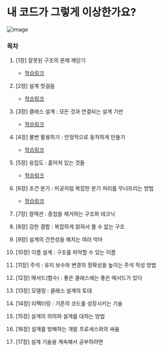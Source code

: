 # 내 코드가 그렇게 이상한가요?

![image](https://github.com/ulimy/study/assets/18046394/63b7ae90-344e-429a-9e89-f7bd07c359b0)

### 목차

1. [1장] 잘못된 구조의 문제 깨닫기
    - [학습링크](https://github.com/ulimy/study/blob/main/java/%EC%B1%85/%EB%82%B4%20%EC%BD%94%EB%93%9C%EA%B0%80%20%EA%B7%B8%EB%A0%87%EA%B2%8C%20%EC%9D%B4%EC%83%81%ED%95%9C%EA%B0%80%EC%9A%94%3F/%5B1%EC%9E%A5%5D%20%EC%9E%98%EB%AA%BB%EB%90%9C%20%EA%B5%AC%EC%A1%B0%EC%9D%98%20%EB%AC%B8%EC%A0%9C%20%EA%B9%A8%EB%8B%AB%EA%B8%B0.md)


2. [2장] 설계 첫걸음
    - [학습링크](https://github.com/ulimy/study/blob/main/java/%EC%B1%85/%EB%82%B4%20%EC%BD%94%EB%93%9C%EA%B0%80%20%EA%B7%B8%EB%A0%87%EA%B2%8C%20%EC%9D%B4%EC%83%81%ED%95%9C%EA%B0%80%EC%9A%94%3F/%5B2%EC%9E%A5%5D%20%EC%84%A4%EA%B3%84%20%EC%B2%AB%EA%B1%B8%EC%9D%8C.md)


3. [3장] 클래스 설계 : 모든 것과 연결되는 설계 기반
   - [학습링크](https://github.com/ulimy/study/blob/main/java/%EC%B1%85/%EB%82%B4%20%EC%BD%94%EB%93%9C%EA%B0%80%20%EA%B7%B8%EB%A0%87%EA%B2%8C%20%EC%9D%B4%EC%83%81%ED%95%9C%EA%B0%80%EC%9A%94%3F/%5B3%EC%9E%A5%5D%20%ED%81%B4%EB%9E%98%EC%8A%A4%20%EC%84%A4%EA%B3%84%20%3A%20%EB%AA%A8%EB%93%A0%20%EA%B2%83%EA%B3%BC%20%EC%97%B0%EA%B2%B0%EB%90%98%EB%8A%94%20%EC%84%A4%EA%B3%84%20%EA%B8%B0%EB%B0%98.md)


4. [4장] 불변 활용하기 : 안정적으로 동작하게 만들기
   - [학습링크](https://github.com/ulimy/study/blob/main/java/%EC%B1%85/%EB%82%B4%20%EC%BD%94%EB%93%9C%EA%B0%80%20%EA%B7%B8%EB%A0%87%EA%B2%8C%20%EC%9D%B4%EC%83%81%ED%95%9C%EA%B0%80%EC%9A%94%3F/%5B4%EC%9E%A5%5D%20%EB%B6%88%EB%B3%80%20%ED%99%9C%EC%9A%A9%ED%95%98%EA%B8%B0%20%3A%20%EC%95%88%EC%A0%95%EC%A0%81%EC%9C%BC%EB%A1%9C%20%EB%8F%99%EC%9E%91%ED%95%98%EA%B2%8C%20%EB%A7%8C%EB%93%A4%EA%B8%B0.md)


5. [5장] 응집도 : 흩어져 있는 것들
   - [학습링크](https://github.com/ulimy/study/blob/main/java/%EC%B1%85/%EB%82%B4%20%EC%BD%94%EB%93%9C%EA%B0%80%20%EA%B7%B8%EB%A0%87%EA%B2%8C%20%EC%9D%B4%EC%83%81%ED%95%9C%EA%B0%80%EC%9A%94%3F/%5B5%EC%9E%A5%5D%20%EC%9D%91%EC%A7%91%EB%8F%84%20%3A%20%ED%9D%A9%EC%96%B4%EC%A0%B8%20%EC%9E%88%EB%8A%94%20%EA%B2%83%EB%93%A4.md)


6. [6장] 조건 분기 : 미궁처럼 복잡한 분기 처리를 무너뜨리는 방법
   - [학습링크](https://github.com/ulimy/study/blob/main/java/%EC%B1%85/%EB%82%B4%20%EC%BD%94%EB%93%9C%EA%B0%80%20%EA%B7%B8%EB%A0%87%EA%B2%8C%20%EC%9D%B4%EC%83%81%ED%95%9C%EA%B0%80%EC%9A%94%3F/%5B6%EC%9E%A5%5D%20%EC%A1%B0%EA%B1%B4%20%EB%B6%84%EA%B8%B0%20%3A%20%EB%AF%B8%EA%B6%81%EC%B2%98%EB%9F%BC%20%EB%B3%B5%EC%9E%A1%ED%95%9C%20%EB%B6%84%EA%B8%B0%20%EC%B2%98%EB%A6%AC%EB%A5%BC%20%EB%AC%B4%EB%84%88%EB%9C%A8%EB%A6%AC%EB%8A%94%20%EB%B0%A9%EB%B2%95.md)


7. [7장] 컬렉션 : 중첩을 제거하는 구조화 테크닉


8. [8장] 강한 결합 : 복잡하게 얽혀서 풀 수 없는 구조


9. [9장] 설계의 건전성을 해치는 여러 악마


10. [10장] 이름 설계 : 구조를 파악할 수 있는 이름


11. [11장] 주석 : 유지 보수와 변경의 정확성을 높이는 주석 작성 방법


12. [12장] 메서드(함수) : 좋은 클래스에는 좋은 메서드가 있다


13. [13장] 모델링 : 클래스 설계의 토대


14. [14장] 리팩터링 : 기존의 코드를 성장시키는 기술


15. [15장] 설계의 의의와 설계를 대하는 방법


16. [16장] 설계를 방해하는 개발 프로세스와의 싸움


17. [17장] 설계 기술을 계속해서 공부하려면
